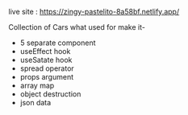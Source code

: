 live site : https://zingy-pastelito-8a58bf.netlify.app/

Collection of Cars 
    what used for make it-
- 5 separate component
- useEffect hook
- useSatate hook
- spread operator
- props argument
- array map
- object destruction
- json data
